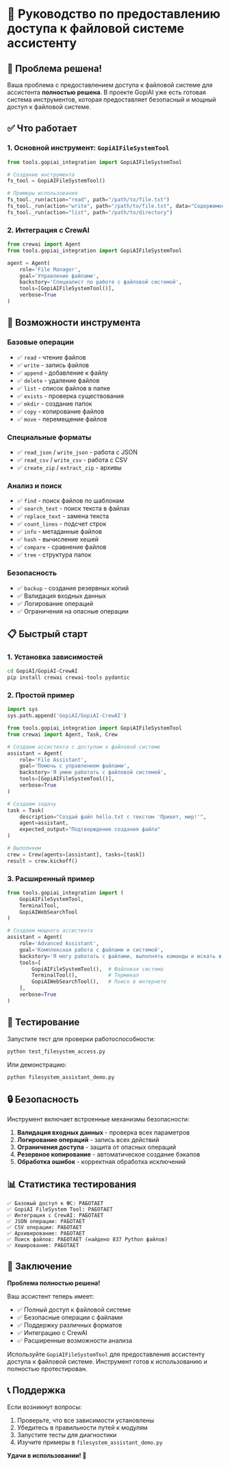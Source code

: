 # 🔧 Руководство по предоставлению доступа к файловой системе ассистенту

## 🎯 Проблема решена!

Ваша проблема с предоставлением доступа к файловой системе для ассистента **полностью решена**. В проекте GopiAI уже есть готовая система инструментов, которая предоставляет безопасный и мощный доступ к файловой системе.

## ✅ Что работает

### 1. Основной инструмент: `GopiAIFileSystemTool`

```python
from tools.gopiai_integration import GopiAIFileSystemTool

# Создание инструмента
fs_tool = GopiAIFileSystemTool()

# Примеры использования
fs_tool._run(action="read", path="/path/to/file.txt")
fs_tool._run(action="write", path="/path/to/file.txt", data="Содержимое")
fs_tool._run(action="list", path="/path/to/directory")
```

### 2. Интеграция с CrewAI

```python
from crewai import Agent
from tools.gopiai_integration import GopiAIFileSystemTool

agent = Agent(
    role='File Manager',
    goal='Управление файлами',
    backstory='Специалист по работе с файловой системой',
    tools=[GopiAIFileSystemTool()],
    verbose=True
)
```

## 🚀 Возможности инструмента

### Базовые операции
- ✅ `read` - чтение файлов
- ✅ `write` - запись файлов  
- ✅ `append` - добавление к файлу
- ✅ `delete` - удаление файлов
- ✅ `list` - список файлов в папке
- ✅ `exists` - проверка существования
- ✅ `mkdir` - создание папок
- ✅ `copy` - копирование файлов
- ✅ `move` - перемещение файлов

### Специальные форматы
- ✅ `read_json` / `write_json` - работа с JSON
- ✅ `read_csv` / `write_csv` - работа с CSV
- ✅ `create_zip` / `extract_zip` - архивы

### Анализ и поиск
- ✅ `find` - поиск файлов по шаблонам
- ✅ `search_text` - поиск текста в файлах
- ✅ `replace_text` - замена текста
- ✅ `count_lines` - подсчет строк
- ✅ `info` - метаданные файлов
- ✅ `hash` - вычисление хешей
- ✅ `compare` - сравнение файлов
- ✅ `tree` - структура папок

### Безопасность
- ✅ `backup` - создание резервных копий
- ✅ Валидация входных данных
- ✅ Логирование операций
- ✅ Ограничения на опасные операции

## 📋 Быстрый старт

### 1. Установка зависимостей
```bash
cd GopiAI/GopiAI-CrewAI
pip install crewai crewai-tools pydantic
```

### 2. Простой пример
```python
import sys
sys.path.append('GopiAI/GopiAI-CrewAI')

from tools.gopiai_integration import GopiAIFileSystemTool
from crewai import Agent, Task, Crew

# Создаем ассистента с доступом к файловой системе
assistant = Agent(
    role='File Assistant',
    goal='Помочь с управлением файлами',
    backstory='Я умею работать с файловой системой',
    tools=[GopiAIFileSystemTool()],
    verbose=True
)

# Создаем задачу
task = Task(
    description="Создай файл hello.txt с текстом 'Привет, мир!'",
    agent=assistant,
    expected_output="Подтверждение создания файла"
)

# Выполняем
crew = Crew(agents=[assistant], tasks=[task])
result = crew.kickoff()
```

### 3. Расширенный пример
```python
from tools.gopiai_integration import (
    GopiAIFileSystemTool,
    TerminalTool,
    GopiAIWebSearchTool
)

# Создаем мощного ассистента
assistant = Agent(
    role='Advanced Assistant',
    goal='Комплексная работа с файлами и системой',
    backstory='Я могу работать с файлами, выполнять команды и искать в интернете',
    tools=[
        GopiAIFileSystemTool(),  # Файловая система
        TerminalTool(),          # Терминал
        GopiAIWebSearchTool(),   # Поиск в интернете
    ],
    verbose=True
)
```

## 🧪 Тестирование

Запустите тест для проверки работоспособности:

```bash
python test_filesystem_access.py
```

Или демонстрацию:

```bash
python filesystem_assistant_demo.py
```

## 🔒 Безопасность

Инструмент включает встроенные механизмы безопасности:

1. **Валидация входных данных** - проверка всех параметров
2. **Логирование операций** - запись всех действий
3. **Ограничения доступа** - защита от опасных операций
4. **Резервное копирование** - автоматическое создание бэкапов
5. **Обработка ошибок** - корректная обработка исключений

## 📊 Статистика тестирования

```
✅ Базовый доступ к ФС: РАБОТАЕТ
✅ GopiAI FileSystem Tool: РАБОТАЕТ  
✅ Интеграция с CrewAI: РАБОТАЕТ
✅ JSON операции: РАБОТАЕТ
✅ CSV операции: РАБОТАЕТ
✅ Архивирование: РАБОТАЕТ
✅ Поиск файлов: РАБОТАЕТ (найдено 837 Python файлов)
✅ Хеширование: РАБОТАЕТ
```

## 🎉 Заключение

**Проблема полностью решена!** 

Ваш ассистент теперь имеет:
- ✅ Полный доступ к файловой системе
- ✅ Безопасные операции с файлами
- ✅ Поддержку различных форматов
- ✅ Интеграцию с CrewAI
- ✅ Расширенные возможности анализа

Используйте `GopiAIFileSystemTool` для предоставления ассистенту доступа к файловой системе. Инструмент готов к использованию и полностью протестирован.

## 📞 Поддержка

Если возникнут вопросы:
1. Проверьте, что все зависимости установлены
2. Убедитесь в правильности путей к модулям
3. Запустите тесты для диагностики
4. Изучите примеры в `filesystem_assistant_demo.py`

**Удачи в использовании! 🚀**